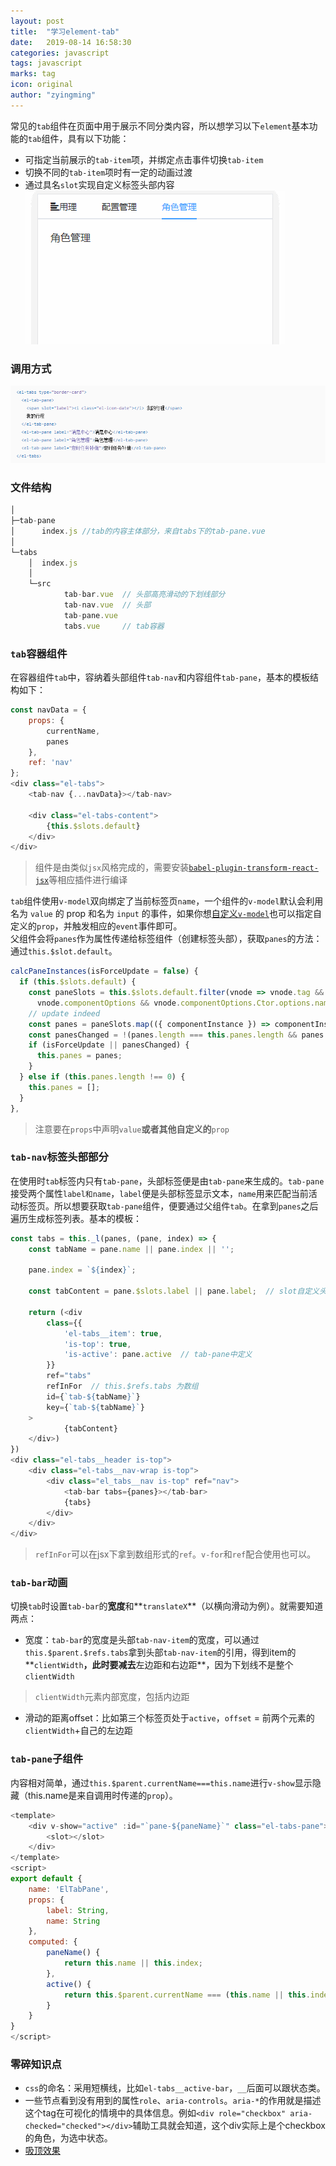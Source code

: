 ```yaml
---
layout: post
title:  "学习element-tab"
date:   2019-08-14 16:58:30
categories: javascript
tags: javascript
marks: tag
icon: original
author: "zyingming"
---
```

常见的`tab`组件在页面中用于展示不同分类内容，所以想学习以下`element`基本功能的`tab`组件，具有以下功能：
- 可指定当前展示的`tab-item`项，并绑定点击事件切换`tab-item`
- 切换不同的`tab-item`项时有一定的动画过渡
- 通过具名`slot`实现自定义标签头部内容
![tab](/assets/images/pictures/2019-07/tab.gif)

### 调用方式
![tab](/assets/images/pictures/2019-07/tab1.png)

### 文件结构
```javascript
│  
├─tab-pane
│      index.js //tab的内容主体部分，来自tabs下的tab-pane.vue
│      
└─tabs
    │  index.js
    │  
    └─src
            tab-bar.vue  // 头部高亮滑动的下划线部分
            tab-nav.vue  // 头部
            tab-pane.vue
            tabs.vue     // tab容器
```
### `tab`容器组件
在容器组件`tab`中，容纳着头部组件`tab-nav`和内容组件`tab-pane`，基本的模板结构如下：

```javascript
const navData = {
	props: {
		currentName,
		panes
	},
	ref: 'nav'
};
<div class="el-tabs">
	<tab-nav {...navData}></tab-nav>
	
	<div class="el-tabs-content">
		{this.$slots.default}
	</div>
</div>
```
> 组件是由类似`jsx`风格完成的，需要安装[`babel-plugin-transform-react-jsx`](https://www.npmjs.com/package/babel-plugin-transform-vue-jsx)等相应插件进行编译

`tab`组件使用`v-model`双向绑定了当前标签页`name`，一个组件的`v-model`默认会利用名为 `value` 的 prop 和名为 `input` 的事件，如果你想[自定义`v-model`](https://cn.vuejs.org/v2/guide/components-custom-events.html#%E8%87%AA%E5%AE%9A%E4%B9%89%E7%BB%84%E4%BB%B6%E7%9A%84-v-model)也可以指定自定义的`prop`，并触发相应的`event`事件即可。<br />
父组件会将`panes`作为属性传递给标签组件（创建标签头部），获取`panes`的方法：通过`this.$slot.default`。

```javascript
calcPaneInstances(isForceUpdate = false) {
  if (this.$slots.default) {
    const paneSlots = this.$slots.default.filter(vnode => vnode.tag &&
      vnode.componentOptions && vnode.componentOptions.Ctor.options.name === 'ElTabPane');
    // update indeed
    const panes = paneSlots.map(({ componentInstance }) => componentInstance);
    const panesChanged = !(panes.length === this.panes.length && panes.every((pane, index) => pane === this.panes[index]));
    if (isForceUpdate || panesChanged) {
      this.panes = panes;
    }
  } else if (this.panes.length !== 0) {
    this.panes = [];
  }
},
```

> 注意要在`props`中声明`value`**或者其他自定义的**`prop`

### `tab-nav`标签头部部分
在使用时`tab`标签内只有`tab-pane`，头部标签便是由`tab-pane`来生成的。`tab-pane`接受两个属性`label和name`，`label`便是头部标签显示文本，`name`用来匹配当前活动标签页。所以想要获取`tab-pane`组件，便要通过父组件`tab`。在拿到`panes`之后遍历生成标签列表。基本的模板：

```javascript
const tabs = this._l(panes, (pane, index) => {
	const tabName = pane.name || pane.index || '';

	pane.index = `${index}`;

	const tabContent = pane.$slots.label || pane.label;  // slot自定义头部

	return (<div 
		class={{
			'el-tabs__item': true,
			'is-top': true,
			'is-active': pane.active  // tab-pane中定义
		}}
		ref="tabs"
		refInFor  // this.$refs.tabs 为数组
		id={`tab-${tabName}`}
		key={`tab-${tabName}`}
	>
			{tabContent}
	</div>)
})
<div class="el-tabs__header is-top">
	<div class="el-tabs__nav-wrap is-top">
		<div class="el_tabs__nav is-top" ref="nav">
			<tab-bar tabs={panes}></tab-bar>
			{tabs}
		</div>
	</div>
</div>
```

> `refInFor`可以在jsx下拿到数组形式的`ref`。`v-for`和`ref`配合使用也可以。

### `tab-bar`动画
切换`tab`时设置`tab-bar`的**宽度**和**`translateX`**（以横向滑动为例）。就需要知道两点：
- 宽度：`tab-bar`的宽度是头部`tab-nav-item`的宽度，可以通过`this.$parent.$refs.tabs`拿到头部`tab-nav-item`的引用，得到item的**`clientWidth`**，此时要减去**左边距和右边距**，因为下划线不是整个`clientWidth`

> `clientWidth`元素内部宽度，包括内边距

- 滑动的距离offset：比如第三个标签页处于`active`，`offset` =  前两个元素的`clientWidth`+自己的左边距

### `tab-pane`子组件
内容相对简单，通过`this.$parent.currentName===this.name`进行`v-show`显示隐藏（this.name是来自调用时传递的`prop`）。

```javascript
<template>
	<div v-show="active" :id="`pane-${paneName}`" class="el-tabs-pane">
		<slot></slot>
	</div>
</template>
<script>
export default {
	name: 'ElTabPane',
	props: {
		label: String,
		name: String
	},
	computed: {
		paneName() {
			return this.name || this.index;
		},
		active() {
			return this.$parent.currentName === (this.name || this.index);
		}
	}
}
</script>
```

### 零碎知识点
- `css`的命名：采用短横线，比如`el-tabs__active-bar`，`__`后面可以跟状态类。
- 一些节点看到没有用到的属性`role`、`aria-controls`。`aria-*`的作用就是描述这个tag在可视化的情境中的具体信息。例如`<div role="checkbox" aria-checked="checked"></div>`辅助工具就会知道，这个div实际上是个checkbox的角色，为选中状态。
- [吸顶效果](https://juejin.im/post/5cd83db3e51d453ce606dbbc)

